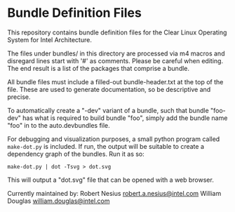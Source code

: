 Bundle Definition Files
=======================

This repository contains bundle definition files for the Clear Linux 
Operating System for Intel Architecture.

The files under bundles/ in this directory are processed via m4 macros 
and disregard lines start with '#' as comments.  Please be careful when
editing.  The end result is a list of the packages that comprise a bundle.

All bundle files must include a filled-out bundle-header.txt at the top 
of the file. These are used to generate documentation, so be descriptive
and precise.

To automatically create a "-dev" variant of a bundle, such that bundle
"foo-dev" has what is required to build bundle "foo", simply add the bundle
name "foo" in to the auto.devbundles file.

For debugging and visualization purposes, a small python program called
`make-dot.py` is included. If run, the output will be suitable to create
a dependency graph of the bundles. Run it as so:

   `make-dot.py | dot -Tsvg > dot.svg`

This will output a "dot.svg" file that can be opened with a web browser.

Currently maintained by:
Robert Nesius <robert.a.nesius@intel.com>
William Douglas <william.douglas@intel.com>
